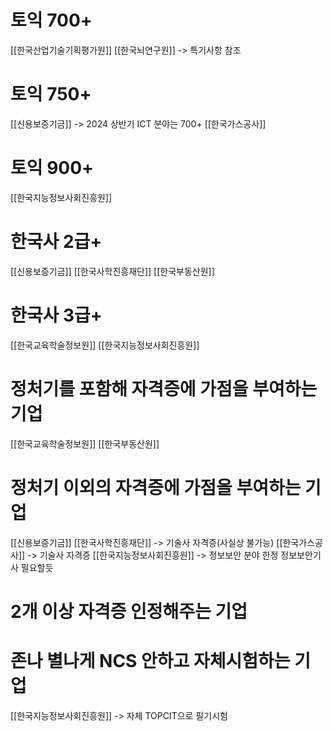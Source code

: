 # 토익 700+
[[한국산업기술기획평가원]]
[[한국뇌연구원]] -> 특기사항 참조

# 토익 750+
[[신용보증기금]] -> 2024 상반기 ICT 분야는 700+
[[한국가스공사]]

# 토익 900+
[[한국지능정보사회진흥원]]

# 한국사 2급+
[[신용보증기금]]
[[한국사학진흥재단]]
[[한국부동산원]]

# 한국사 3급+
[[한국교육학술정보원]]
[[한국지능정보사회진흥원]]
# 정처기를 포함해 자격증에 가점을 부여하는 기업
[[한국교육학술정보원]]
[[한국부동산원]]

# 정처기 이외의 자격증에 가점을 부여하는 기업
[[신용보증기금]]
[[한국사학진흥재단]] -> 기술사 자격증(사실상 불가능)
[[한국가스공사]] -> 기술사 자격증
[[한국지능정보사회진흥원]] -> 정보보안 분야 한정 정보보안기사 필요할듯

# 2개 이상 자격증 인정해주는 기업

# 존나 별나게 NCS 안하고 자체시험하는 기업
[[한국지능정보사회진흥원]] -> 자체 TOPCIT으로 필기시험